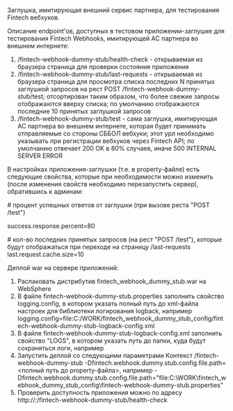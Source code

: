 Заглушка, имитирующая внешний сервис партнера, для тестирования Fintech вебхуков.

Описание endpoint'ов, доступных в тестовом приложении-заглушке для тестирования Fintech Webhooks, имитирующей АС партнера во внешнем интернете:
1) /fintech-webhook-dummy-stub/health-check - открываемая из браузера страница для проверки состояния приложения 
2) /fintech-webhook-dummy-stub/last-requests - открываемая из браузера страница для просмотра списка последних N принятых заглушкой запросов на рест POST /fintech-webhook-dummy-stub/test; отсортирован таким образом, что более свежие запросы отображаются вверху списка; по умолчанию отображаются последние 10 принятых заглушкой запросов
3) /fintech-webhook-dummy-stub/test - сама заглушка, имитирующая АС партнера во внешнем интернете, которая будет принимать отправляемые со стороны СББОЛ вебхуки; этот урл необходимо указывать при регистрации вебхуков через Fintech API; по умолчанию отвечает 200 OK в 80% случаев, иначе 500 INTERNAL SERVER ERROR
 
В настройках приложения-заглушки (т.е. в property-файле) есть следующие свойства, которые при необходимости можно изменить (после изменения свойств необходимо перезапустить сервер), обратившись к админам:

\# процент успешных ответов от заглушки (при вызове реста "POST /test")

success.response.percent=80

\# кол-во последних принятых запросов (на рест "POST /test"), которые будут отображаться при переходе на страницу /last-requests
last.request.cache.size=10

Деплой war на сервере приложений:
1) Распаковать дистрибутив fintech_webhook_dummy_stub.war на WebSphere
2) В файле fintech-webhook-dummy-stub.properties заполнить свойство logging.config, в котором указать полный путь до xml-файла настроек для библиотеки логирования logback, например logging.config=file:C:/WORK/fintech_webhook_dummy_stub_config/fintech-webhook-dummy-stub-logback-config.xml
3) В файле fintech-webhook-dummy-stub-logback-config.xml заполнить свойство "LOGS", в котором указать путь до папки, куда будут сохраняться логи, например <property name="LOGS" value="C:/WORK/fintech_webhook_dummy_stub_logz" />
4) Запустить деплой со следующими параметрами 
 Контекст /fintech-webhook-dummy-stub
-Dfintech.webhook.dummy.stub.config.file.path=<полный путь до property-файла>, например -Dfintech.webhook.dummy.stub.config.file.path="file:C:\WORK\fintech_webhook_dummy_stub_config\fintech-webhook-dummy-stub.properties"
5) Проверить доступность приложения можно по адресу http://<ip-address>:<port>/fintech-webhook-dummy-stub/health-check

